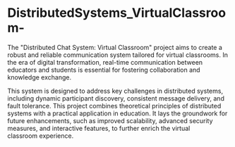 # DistributedSystems_VirtualClassroom- 
The "Distributed Chat System: Virtual Classroom" project aims to create a robust and reliable communication system tailored for virtual classrooms. In the era of digital transformation, real-time communication between educators and students is essential for fostering collaboration and knowledge exchange.

This system is designed to address key challenges in distributed systems, including dynamic participant discovery, consistent message delivery, and fault tolerance.
This project combines theoretical principles of distributed systems with a practical application in education. It lays the groundwork for future enhancements, such as improved scalability, advanced security measures, and interactive features, to further enrich the virtual classroom experience.
